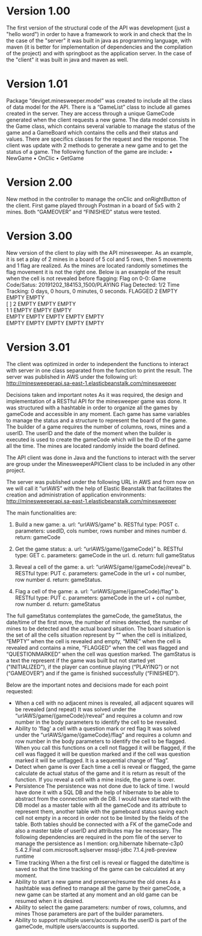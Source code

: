 # Version 1.00
The first version of the structural code of the API was development (just a "hello word") in order to have a framework to work in and check that the 
In the case of the "server" it was built in java as programming language, with maven (it is better for implementation of dependencies and the compilation of the project) and with springboot as the application server.
In the case of the "client" it was built in java and maven as well. 

# Version 1.01
Package “deviget.minesweeper.model” was created to include all the class of data model for the API.
There is a “GameList” class to include all games created in the server. They are access through a unique GameCode generated when the client requests a new game.
The data model consists in the Game class, which contains several variable to manage the status of the game and a GameBoard which contains the cells and their status and values. 
There are specifics classes for the request and the response.
The client was update with 2 methods to generate a new game and to get the status of a game.
The following function of the game are include:
•	NewGame
•	OnClic
•	GetGame

# Version 2.00
New method in the controller to manage the onClic and onRightButton of the client.
First game played through Postman in a board of 5x5 with 2 mines. Both “GAMEOVER” and “FINISHED” status were tested.

# Version 3.00
New version of the client to play with the API minesweeper. As an example, it is set a play of 2 mines in a board of 5 col and 5 rows, then 5 movements and 1 flag are realized. As the mines are located randomly sometimes the flag movement it is not the right one. Below is an example of the result when the cell is not revealed before flagging:
Flag on 0-0:
Game Code/Satus: 20191202_184153_1500/PLAYING
Flag Detected: 1/2
Time Tracking: 0 days, 0 hours, 0 minutes, 0 seconds.
FLAGGED	2	EMPTY	EMPTY	EMPTY	
[     ]	2	EMPTY	EMPTY	EMPTY	
1		1	EMPTY	EMPTY	EMPTY	
EMPTY		EMPTY	EMPTY	EMPTY	EMPTY	
EMPTY		EMPTY	EMPTY	EMPTY	EMPTY

# Version 3.01
The client was optimized in order to independent the functions to interact with server in one class separated from the function to print the result.
The server was published in AWS under the following url:
http://minesweeperapi.sa-east-1.elasticbeanstalk.com/minesweeper



Decisions taken and important notes
As it was required, the design and implementation of a RESTful API for the minesweeper game was done. It was structured with a hashtable in order to organize all the games by gameCode and accessible in any moment. Each game has same variables to manage the status and a structure to represent the board of the game. The builder of a game requires the number of columns, rows, mines and a userID. The userID and the date of the moment when the builder is executed is used to create the gameCode which will be the ID of the game all the time. The mines are located randomly inside the board defined.

The API client was done in Java and the functions to interact with the server are group under the MinesweeperAPIClient class to be included in any other project.

The server was published under the following URL in AWS and from now on we will call it “urlAWS” with the help of Elastic Beanstalk that facilitates the creation and administration of application environments:
http://minesweeperapi.sa-east-1.elasticbeanstalk.com/minesweeper

The main functionalities are:
1.	Build a new game:
a.	url:		“urlAWS/game”
b.	RESTful type: 	POST
c.	parameters: 	usedID, cols number, rows number and mines number
d.	return: 		gameCode

2.	Get the game status:
a.	url:		“urlAWS/game/{gameCode}”
b.	RESTful type:	GET
c.	parameters: 	gameCode in the url.
d.	return: 		full gameStatus

3.	Reveal a cell of the game:
a.	url:		“urlAWS/game/{gameCode}/reveal”
b.	RESTful type:	PUT
c.	parameters: 	gameCode in the url + col number, row number
d.	return: 		gameStatus.

4.	Flag a cell of the game:
a.	url:		“urlAWS/game/{gameCode}/flag”
b.	RESTful type:	PUT
c.	parameters: 	gameCode in the url + col number, row number
d.	return: 		gameStatus

The full gameStatus contemplates the gameCode, the gameStatus, the date/time of the first move, the number of mines detected, the number of mines to be detected and the actual board situation. The board situation is the set of all the cells situation represent by “” when the cell is initialized, “EMPTY” when the cell is revealed and empty, “MINE” when the cell is revealed and contains a mine, “FLAGGED” when the cell was flagged and “QUESTIONMARKED” when the cell was question marked.
The gamStatus is a text the represent if the game was built but not started yet ("INITIALIZED"), if the player can continue playing (“PLAYING”) or not (“GAMEOVER”) and if the game is finished successfully (“FINISHED”).

Below are the important notes and decisions made for each point requested:
* When a cell with no adjacent mines is revealed, all adjacent squares will be revealed (and repeat)
It was solved under the “urlAWS/game/{gameCode}/reveal” and requires a column and row number in the body parameters to identify the cell to be revealed.
* Ability to 'flag' a cell with a question mark or red flag
It was solved under the “urlAWS/game/{gameCode}/flag” and requires a column and row number in the body parameters to identify the cell to be flagged. When you call this functions on a cell not flagged it will be flagged, if the cell was flagged it will be question marked and if the cell was question marked it will be unflagged. It is a sequential change of “flag”.
* Detect when game is over
Each time a cell is reveal or flagged, the game calculate de actual status of the game and it is return as result of the function. If you reveal a cell with a mine inside, the game is over.
* Persistence
The persistence was not done due to lack of time. I would have done it with a SQL DB and the help of hibernate to be able to abstract from the connection with de DB. I would have started with the DB model as a master table with all the gameCode and its attribute to represent them, another table with the gameboard status saving each cell not empty in a record in order not to be limited by the fields of the table. Both tables should be connected with a FK of the gameCode and also a master table of userID and attributes may be necessary. 
The following dependencies are required in the pom file of the server to manage the persistence as I mention:
		<dependency>
			<groupId>org.hibernate</groupId>
			<artifactId>hibernate-c3p0</artifactId>
			<version>5.4.2.Final</version>
		</dependency>
		<dependency>
			<groupId>com.microsoft.sqlserver</groupId>
			<artifactId>mssql-jdbc</artifactId>
			<version>7.1.4.jre8-preview</version>
			<scope>runtime</scope>
		</dependency>
* Time tracking
When a the first cell is reveal or flagged the date/time is saved so that the time tracking of the game can be calculated at any moment.
* Ability to start a new game and preserve/resume the old ones
As a hashtable was defined to manage all the game by their gameCode, a new game can be started at any moment and an old game can be resumed when it is desired.
* Ability to select the game parameters: number of rows, columns, and mines
Those parameters are part of the builder parameters.
* Ability to support multiple users/accounts
As the userID is part of the gameCode, multiple users/accounts is supported.


